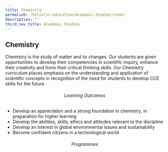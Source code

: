 ```yaml
---
title: Chemistry
permalink: /holistic-education/Academic-Studies/chem/
description: ""
third_nav_title: Academic Studies
---
```

## Chemistry

Chemistry is the study of matter and its changes. Our students are given opportunities to develop their competencies in scientific inquiry, enhance their creativity and hone their critical thinking skills. Our Chemistry curriculum places emphasis on the understanding and application of scientific concepts in recognition of the need for students to develop CCE skills for the future.

###### <center>Learning Outcomes</center>

*   Develop an appreciation and a strong foundation in chemistry, in preparation for higher learning
*   Develop the abilities, skills, ethics and attitudes relevant to the discipline
*   Develop an interest in global environmental issues and sustainability
*   Become confident citizens in a technological world

###### <center>Programmes</center>